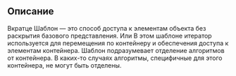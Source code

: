 ## Описание

Вкратце
Шаблон — это способ доступа к элементам объекта без раскрытия базового представления.
Или
В этом шаблоне итератор используется для перемещения по контейнеру и обеспечения доступа к
элементам контейнера. Шаблон подразумевает отделение алгоритмов от контейнера. В каких-то случаях
алгоритмы, специфичные для этого контейнера, не могут быть отделены.

